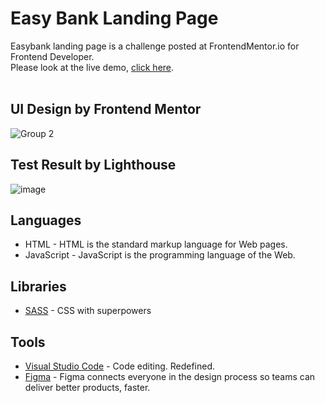 # Easy Bank Landing Page
Easybank landing page is a challenge posted at FrontendMentor.io for Frontend Developer.<br>Please look at the live demo, <a href="https://andynotfound.github.io/EasyBankLandingPage">click here</a>.
<br><br>
## UI Design by Frontend Mentor
![Group 2](https://user-images.githubusercontent.com/40969170/169630985-ca922621-4e83-4614-ae0e-1792cdcc1006.png)

## Test Result by Lighthouse
![image](https://user-images.githubusercontent.com/40969170/172021541-d5dcf8da-e2e9-4e24-a165-3b515bb8e55e.png)

## Languages
<ul>
  <li>HTML - HTML is the standard markup language for Web pages.</li>
  <li>JavaScript - JavaScript is the programming language of the Web.</li>
 </ul>
 
 ## Libraries
 <ul> 
  <li><a href="https://sass-lang.com/">SASS</a> - CSS with superpowers</li>
 </ul>
 
 ## Tools
<ul>
  <li><a href="https://code.visualstudio.com/">Visual Studio Code</a> - Code editing. Redefined.</li>
  <li><a href="https://www.figma.com/">Figma</a> - Figma connects everyone in the design process so teams can deliver better products, faster.</li>
 </ul>
